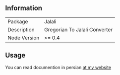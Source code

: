 
## Information

<table>
<tr> 
<td>Package</td><td>Jalali</td>
</tr>
<tr>
<td>Description</td>
<td>Gregorian To Jalali Converter</td>
</tr>
<tr>
<td>Node Version</td>
<td>>= 0.4</td>
</tr>
</table>

## Usage

You can read documention in persian [at my website](http://alireza.es/projects/jalali/)
